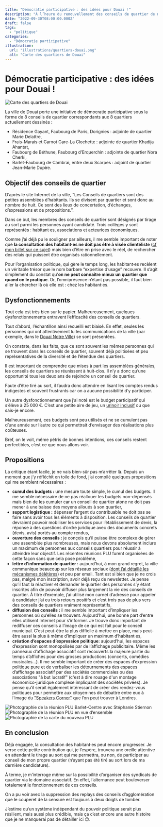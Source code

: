 ```yaml
---
title: "Démocratie participative : des idées pour Douai !"
description: "À l’heure du renouvellement des conseils de quartier de notre ville, quelques suggestions pour en améliorer l’efficacité."
date: "2022-09-30T08:00:00.000Z"
draft: false
tags:
  - "politique"
categories:
  - "Démocratie participative"
illustration:
  url: "illustrations/quartiers-douai.png"
  alt: "Carte des quartiers de Douai"
---
```


# Démocratie participative : des idées pour Douai !

![Carte des quartiers de Douai](illustrations/quartiers-douai.png "🖼➡️")

La ville de Douai porte une initiative de démocratie participative sous la forme de 8 conseils de quartier correspondants aux 8 quartiers actuellement dessinés :
- Résidence Gayant, Faubourg de Paris, Dorignies : adjointe de quartier Marie Delattre,
- Frais-Marais et Carnot Gare-La Clochette : adjointe de quartier Khadija Ahantat,
- Faubourg de Béthune, Faubourg d’Erquerchin : adjointe de quartier Nora Cherki,
- Barlet-Faubourg de Cambrai, entre deux Scarpes : adjoint de quartier Jean-Marie Dupire.

## Objectif des conseils de quartier

D’après le site Internet de la ville, “Les Conseils de quartiers sont des petites assemblées d’habitants. Ils se divisent par quartier et sont donc au nombre de huit. Ce sont des lieux de concertation, d’échanges, d’expressions et de propositions.”.

Dans ce but, les membres des conseils de quartier sont désignés par tirage au sort parmi les personnes ayant candidaté. Trois collèges y sont représentés : habitant·es, associations et acteurices économiques.

Comme j’ai déjà pu le souligner par ailleurs, il me semble important de noter que **la consultation des habitant·es ne doit pas être à visée clientéliste** ([cf mon billet sur ce sujet](./le-clientelisme-m-horripile)) mais bien d’être en prise avec le réel, de rechercher des relais qui puissent être organisés rationnellement.

Pour l’organisation politique, qui gère le temps long, les habitant·es recèlent un véritable trésor que le nom barbare “expertise d’usage” recouvre. Il s’agit simplement du constat qu’**on ne peut connaître mieux un quartier que quand on le pratique**. Or, l’omniprésence n’étant pas possible, il faut bien aller la chercher là où elle est : chez les habitant·es.

## Dysfonctionnements

Tout cela est très bien sur le papier. Malheureusement, quelques dysfonctionnements entravent l’efficacité des conseils de quartiers.

Tout d’abord, l’échantillon ainsi recueilli est biaisé. En effet, seules les personnes qui ont attentivement lu les communications de la ville (par exemple, dans le [Douai Notre Ville](https://fr.calameo.com/accounts/1071289)) se sont présentées.

On constate, dans les faits, que ce sont souvent les mêmes personnes qui se trouvent dans les conseils de quartier, souvent déjà politisées et peu représentatives de la diversité et de l’étendue des quartiers.

Il est important de comprendre que mises à part les assemblées générales, les conseils de quartiers se réunissent à huit-clos. Il n’y a donc qu’une opportunité tous les deux ans de rejoindre un conseil de quartier.

Faute d’être tiré au sort, il faudra donc attendre en lisant les comptes rendus indigestes et souvent frustrants car on a aucune possibilité d’y participer.

Un autre dysfonctionnement que j’ai noté est le budget participatif qui s’élève à 25 000 €. C’est une petite aire de jeu, un [urinoir inclusif](https://www.lyoncapitale.fr/actualite/urinoirs-inclusifs-bruno-bernard-defend-le-bilan-de-l-experimentation) ou que sais-je encore.

Malheureusement, ces budgets sont peu utilisés et ne se cumulent pas d’une année sur l’autre ce qui permettrait d’envisager des réalisations plus coûteuses.

Bref, on le voit, même pétris de bonnes intentions, ces conseils restent perfectibles, c’est ce que nous allons voir.

## Propositions

La critique étant facile, je ne vais bien-sûr pas m’arrêter là. Depuis un moment que j’y réfléchit en toile de fond, j’ai compilé quelques propositions qui me semblent nécessaires :
- **cumul des budgets :** une mesure toute simple, le cumul des budgets. Il me semble nécessaire de ne pas réallouer les budgets non-dépensés mais bien de les cumuler car un conseil de quartier atone ne doit pas mener à une baisse des moyens alloués à son quartier,
- **support logistique :** dépenser l’argent du contribuable ne doit pas se faire sans avoir tous les éléments à disposition. Les conseils de quartier devraient pouvoir mobiliser les services pour l’établissement de devis, la réponse à des questions d’ordre juridique avec des documents concrets (devis, avis) portés au compte rendus,
- **ouverture des conseils :** je conçois qu’il puisse être complexe de gérer une assemblée plus nombreuses, mais nous devons absolument inclure un maximum de personnes aux conseils quartiers pour réussir à atteindre leur objectif. Les récentes réunions PLU furent organisées de cette façon sans que cela pose problème,
- **lettre d’information de quartier :** aujourd’hui, à mon grand regret, la ville communique beaucoup sur les réseaux sociaux ([dont j’ai détaillé les mécanismes délétères](./reseaux-sociaux-vraiment)) et peu par email. Tant est si bien que je ne crois pas, malgré mon inscription, avoir déjà reçu de newsletter. Je pense qu’il faut la réactiver et demander le quartier des personnes s’y étant inscrites afin de pouvoir diffuser plus largement la vie des conseils de quartier. À titre d’exemple, j’ai utilisé mon carnet d’adresse pour appeler à candidater j’ai eu trois retours positifs et c’est trois pas de plus vers des conseils de quartiers vraiment représentatifs,
- **diffusion des conseils :** il me semble important d’impliquer les personnes où qu’elles se trouvent. Aujourd’hui, une bonne part d’entre elles utilisent Internet pour s’informer. Je trouve donc important de rediffuser ces conseils à l’image de ce qui est fait pour le conseil municipal. C’est peut-être la plus difficile à mettre en place, mais peut-être aussi la plus à même d’impliquer un maximum d’habitant·es,
- **création d’espaces d’expression politique:** aujourd’hui, les espaces d’expression sont monopolisés par de l’affichage publicitaire. Même les panneaux d’affichage associatif sont recouverts la majeure partie du temps d’affiches pour des grosses productions (concerts, comédies musicales...). Il me semble important de créer des espaces d’expression politique pure et de verbaliser les détournements des espaces d’affichage associatif par des sociétés commerciales ou des associations "à but lucratif" (c'est à dire rouage d'un montage économico-juridique complexe impliquant des sociétés privées). Je pense qu’il serait également intéressant de créer des rendez-vous politiques pour permettre aux citoyen·nes de débattre entre eux à l’image du ["Speakers Corner"](https://fr.wikipedia.org/wiki/Speakers%27_Corner) que l’on peut trouver à Londres.

![Photographie de la réunion PLU Barlet-Centre avec Stéphanie Stiernon](illustrations/reunion-plu-douai-1.jpg)
![Photographie de la réunion PLU en vue d’ensemble](illustrations/reunion-plu-douai-2.jpg)
![Photographie de la carte du nouveau PLU](illustrations/reunion-plu-douai-3.jpg)

## En conclusion

Déjà engagée, la consultation des habitant·es peut encore progresser. Je verse cette petite contribution qui, je l’espère, trouvera une oreille attentive en attendant le tirage au sort qui me permettra, ou non, de participer au conseil de mon propre quartier (n’ayant pas été tiré au sort lors de ma dernière candidature).

À terme, je m’interroge même sur la possibilité d’organiser des syndicats de quartier via le domaine associatif. En effet, l’alternance peut bouleverser totalement le fonctionnement de ces conseils.

On a pu voir avec la suppression des replays des conseils d’agglomération que le couperet de la censure est toujours à deux doigts de tomber.

J’estime qu’un système indépendant du pouvoir politique serait plus résilient, mais aussi plus crédible, mais ça c’est encore une autre histoire que je ne manquerai pas de détailler ici 😉.
